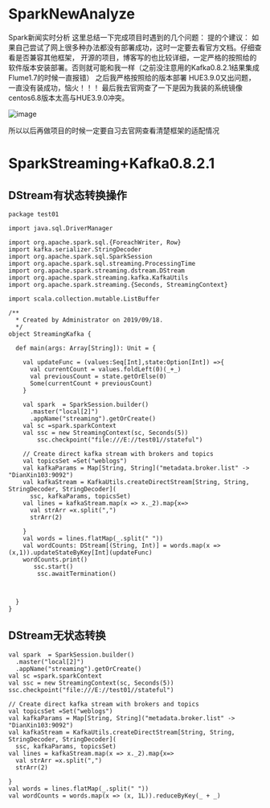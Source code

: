 # SparkNewAnalyze
Spark新闻实时分析
这里总结一下完成项目时遇到的几个问题：
提的个建议：
如果自己尝试了网上很多种办法都没有部署成功，这时一定要去看官方文档。仔细查看是否兼容其他框架，
开源的项目，博客写的也比较详细，一定严格的按照给的软件版本安装部署。否则就可能和我一样（之前没注意用的Kafka0.8.2.1结果集成Flume1.7的时候一直报错）
之后我严格按照给的版本部署
HUE3.9.0又出问题，一直没有装成功，恼火！！！
最后我去官网查了一下是因为我装的系统镜像centos6.8版本太高与HUE3.9.0冲突。

![image](https://github.com/Keysluomo/SparkNewAnalyze/blob/master/image/clipboard.png)


所以以后再做项目的时候一定要自习去官网查看清楚框架的适配情况
 # SparkStreaming+Kafka0.8.2.1
## DStream有状态转换操作

```
package test01

import java.sql.DriverManager

import org.apache.spark.sql.{ForeachWriter, Row}
import kafka.serializer.StringDecoder
import org.apache.spark.sql.SparkSession
import org.apache.spark.sql.streaming.ProcessingTime
import org.apache.spark.streaming.dstream.DStream
import org.apache.spark.streaming.kafka.KafkaUtils
import org.apache.spark.streaming.{Seconds, StreamingContext}

import scala.collection.mutable.ListBuffer

/**
  * Created by Administrator on 2019/09/18.
  */
object StreamingKafka {

  def main(args: Array[String]): Unit = {

    val updateFunc = (values:Seq[Int],state:Option[Int]) =>{
      val currentCount = values.foldLeft(0)(_+_)
      val previousCount = state.getOrElse(0)
      Some(currentCount + previousCount)
    }

    val spark  = SparkSession.builder()
      .master("local[2]")
      .appName("streaming").getOrCreate()
    val sc =spark.sparkContext
    val ssc = new StreamingContext(sc, Seconds(5))
        ssc.checkpoint("file:///E://test01//stateful")

    // Create direct kafka stream with brokers and topics
    val topicsSet =Set("weblogs")
    val kafkaParams = Map[String, String]("metadata.broker.list" -> "DianXin103:9092")
    val kafkaStream = KafkaUtils.createDirectStream[String, String, StringDecoder, StringDecoder](
      ssc, kafkaParams, topicsSet)
    val lines = kafkaStream.map(x => x._2).map{x=>
      val strArr =x.split(",")
      strArr(2)

    }
    val words = lines.flatMap(_.split(" "))
    val wordCounts: DStream[(String, Int)] = words.map(x =>(x,1)).updateStateByKey[Int](updateFunc)
    wordCounts.print()
       ssc.start()
        ssc.awaitTermination()



  }
}

```

## DStream无状态转换
  ```
 val spark  = SparkSession.builder()
    .master("local[2]")
    .appName("streaming").getOrCreate()
  val sc =spark.sparkContext
  val ssc = new StreamingContext(sc, Seconds(5))
  ssc.checkpoint("file:///E://test01//stateful")

  // Create direct kafka stream with brokers and topics
  val topicsSet =Set("weblogs")
  val kafkaParams = Map[String, String]("metadata.broker.list" -> "DianXin103:9092")
  val kafkaStream = KafkaUtils.createDirectStream[String, String, StringDecoder, StringDecoder](
    ssc, kafkaParams, topicsSet)
  val lines = kafkaStream.map(x => x._2).map{x=>
    val strArr =x.split(",")
    strArr(2)

  }
  val words = lines.flatMap(_.split(" "))
 val wordCounts = words.map(x => (x, 1L)).reduceByKey(_ + _)

```
  
  
 

